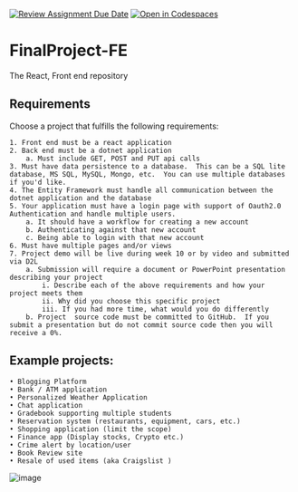 [![Review Assignment Due Date](https://classroom.github.com/assets/deadline-readme-button-24ddc0f5d75046c5622901739e7c5dd533143b0c8e959d652212380cedb1ea36.svg)](https://classroom.github.com/a/6w5qaeE1)
[![Open in Codespaces](https://classroom.github.com/assets/launch-codespace-7f7980b617ed060a017424585567c406b6ee15c891e84e1186181d67ecf80aa0.svg)](https://classroom.github.com/open-in-codespaces?assignment_repo_id=15109329)
# FinalProject-FE
The React, Front end repository

## Requirements
Choose a project that fulfills the following requirements:

	1. Front end must be a react application
	2. Back end must be a dotnet application
		a. Must include GET, POST and PUT api calls
	3. Must have data persistence to a database.  This can be a SQL lite database, MS SQL, MySQL, Mongo, etc.  You can use multiple databases if you'd like. 
	4. The Entity Framework must handle all communication between the dotnet application and the database
	5. Your application must have a login page with support of Oauth2.0 Authentication and handle multiple users.
		a. It should have a workflow for creating a new account
		b. Authenticating against that new account
		c. Being able to login with that new account
	6. Must have multiple pages and/or views
	7. Project demo will be live during week 10 or by video and submitted via D2L
		a. Submission will require a document or PowerPoint presentation describing your project
			i. Describe each of the above requirements and how your project meets them
			ii. Why did you choose this specific project
			iii. If you had more time, what would you do differently
		b. Project  source code must be committed to GitHub.  If you submit a presentation but do not commit source code then you will receive a 0%.  


## Example projects:
	• Blogging Platform
	• Bank / ATM application
	• Personalized Weather Application
	• Chat application
	• Gradebook supporting multiple students
	• Reservation system (restaurants, equipment, cars, etc.)
	• Shopping application (limit the scope)
	• Finance app (Display stocks, Crypto etc.)
	• Crime alert by location/user
	• Book Review site
	• Resale of used items (aka Craigslist )
![image](https://github.com/bodonnell-DePaul/FinalProject-BE/assets/5862378/31482d6c-92fd-4dd1-af96-1232d4debd67)
